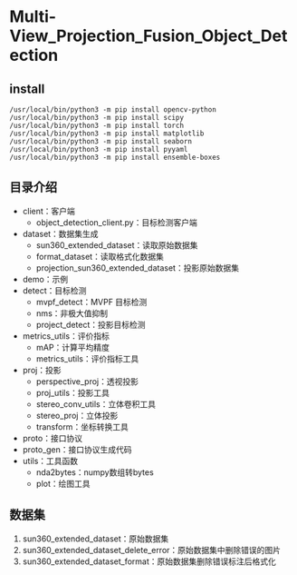 # Multi-View_Projection_Fusion_Object_Detection

## install

```shell script
/usr/local/bin/python3 -m pip install opencv-python 
/usr/local/bin/python3 -m pip install scipy 
/usr/local/bin/python3 -m pip install torch
/usr/local/bin/python3 -m pip install matplotlib
/usr/local/bin/python3 -m pip install seaborn
/usr/local/bin/python3 -m pip install pyyaml
/usr/local/bin/python3 -m pip install ensemble-boxes
```

## 目录介绍

- client：客户端
    - object_detection_client.py：目标检测客户端
- dataset：数据集生成
    - sun360_extended_dataset：读取原始数据集
    - format_dataset：读取格式化数据集
    - projection_sun360_extended_dataset：投影原始数据集
- demo：示例
- detect：目标检测
    - mvpf_detect：MVPF 目标检测
    - nms：非极大值抑制
    - project_detect：投影目标检测
- metrics_utils：评价指标
    - mAP：计算平均精度
    - metrics_utils：评价指标工具
- proj：投影
    - perspective_proj：透视投影
    - proj_utils：投影工具
    - stereo_conv_utils：立体卷积工具
    - stereo_proj：立体投影
    - transform：坐标转换工具
- proto：接口协议
- proto_gen：接口协议生成代码
- utils：工具函数
    - nda2bytes：numpy数组转bytes
    - plot：绘图工具

## 数据集

1. sun360_extended_dataset：原始数据集
2. sun360_extended_dataset_delete_error：原始数据集中删除错误的图片
3. sun360_extended_dataset_format：原始数据集删除错误标注后格式化
